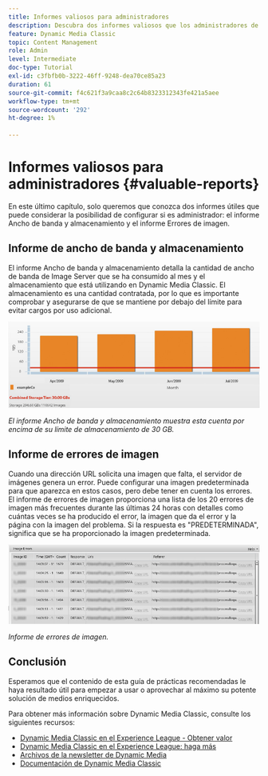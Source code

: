 ```yaml
---
title: Informes valiosos para administradores
description: Descubra dos informes valiosos que los administradores de Dynamic Media Classic deben considerar para configurar.
feature: Dynamic Media Classic
topic: Content Management
role: Admin
level: Intermediate
doc-type: Tutorial
exl-id: c3fbfb0b-3222-46ff-9248-dea70ce85a23
duration: 61
source-git-commit: f4c621f3a9caa8c2c64b8323312343fe421a5aee
workflow-type: tm+mt
source-wordcount: '292'
ht-degree: 1%

---
```


# Informes valiosos para administradores {#valuable-reports}

En este último capítulo, solo queremos que conozca dos informes útiles que puede considerar la posibilidad de configurar si es administrador: el informe Ancho de banda y almacenamiento y el informe Errores de imagen.

## Informe de ancho de banda y almacenamiento

El informe Ancho de banda y almacenamiento detalla la cantidad de ancho de banda de Image Server que se ha consumido al mes y el almacenamiento que está utilizando en Dynamic Media Classic. El almacenamiento es una cantidad contratada, por lo que es importante comprobar y asegurarse de que se mantiene por debajo del límite para evitar cargos por uso adicional.

![imagen](assets/valuable-reports/reports-1.jpg)

_El informe Ancho de banda y almacenamiento muestra esta cuenta por encima de su límite de almacenamiento de 30 GB._

## Informe de errores de imagen

Cuando una dirección URL solicita una imagen que falta, el servidor de imágenes genera un error. Puede configurar una imagen predeterminada para que aparezca en estos casos, pero debe tener en cuenta los errores. El informe de errores de imagen proporciona una lista de los 20 errores de imagen más frecuentes durante las últimas 24 horas con detalles como cuántas veces se ha producido el error, la imagen que da el error y la página con la imagen del problema. Si la respuesta es &quot;PREDETERMINADA&quot;, significa que se ha proporcionado la imagen predeterminada.

![imagen](assets/valuable-reports/reports-2.jpg)

_Informe de errores de imagen._

## Conclusión

Esperamos que el contenido de esta guía de prácticas recomendadas le haya resultado útil para empezar a usar o aprovechar al máximo su potente solución de medios enriquecidos.

Para obtener más información sobre Dynamic Media Classic, consulte los siguientes recursos:

- [Dynamic Media Classic en el Experience League - Obtener valor](https://guided.adobe.com/?launch=AEM-5a#recommended/solutions/experience-manager)
- [Dynamic Media Classic en el Experience League: haga más](https://guided.adobe.com/?launch=AEM-6a#recommended/solutions/experience-manager)
- [Archivos de la newsletter de Dynamic Media](https://experienceleague.adobe.com/docs/dynamic-media-classic/using/dynamic-media-newsletter.html?lang=es)
- [Documentación de Dynamic Media Classic](https://experienceleague.adobe.com/docs/dynamic-media-classic/using/home.html?lang=es)
